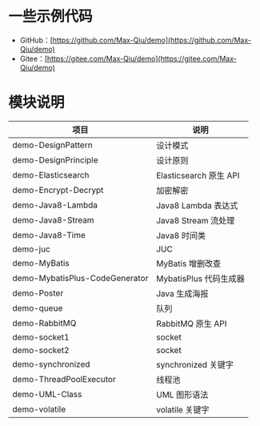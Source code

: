# 一些示例代码

- GitHub：[https://github.com/Max-Qiu/demo](https://github.com/Max-Qiu/demo)
- Gitee：[https://gitee.com/Max-Qiu/demo](https://gitee.com/Max-Qiu/demo)

# 模块说明

项目 | 说明
---|---
demo-DesignPattern | 设计模式
demo-DesignPrinciple | 设计原则
demo-Elasticsearch | Elasticsearch 原生 API
demo-Encrypt-Decrypt | 加密解密
demo-Java8-Lambda | Java8 Lambda 表达式
demo-Java8-Stream | Java8 Stream 流处理
demo-Java8-Time | Java8 时间类
demo-juc | JUC
demo-MyBatis | MyBatis 增删改查
demo-MybatisPlus-CodeGenerator | MybatisPlus 代码生成器
demo-Poster | Java 生成海报
demo-queue | 队列
demo-RabbitMQ | RabbitMQ 原生 API
demo-socket1 | socket
demo-socket2 | socket
demo-synchronized | synchronized 关键字
demo-ThreadPoolExecutor | 线程池
demo-UML-Class | UML 图形语法
demo-volatile | volatile 关键字
